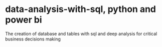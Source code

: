 # data-analysis-with-sql, python and power bi
The creation of database and tables with sql and deep analysis for critical business decisions making
